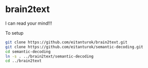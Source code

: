 # brain2text
I can read your mind!!!


To setup
```sh
git clone https://github.com/eitanturok/brain2text.git
git clone https://github.com/eitanturok/semantic-decoding.git
cd semantic-decoding
ln -s . ../brain2text/semantic-decoding
cd ../brain2text
```
